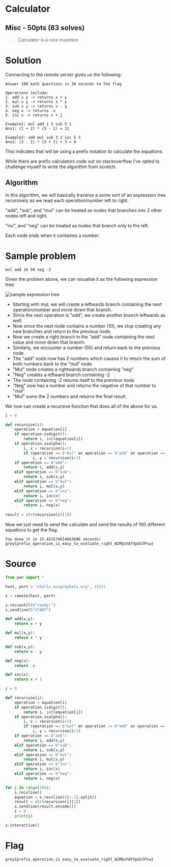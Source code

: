 # Calculator
## Misc - 50pts (83 solves)

>Calculator is a nice invention

# Solution

Connecting to the remote server gives us the following:
```How fast are you on calculating basic math expression?
Answer 100 math questions in 30 seconds to the flag

Operations include: 
1. add x y -> returns x + y
2. mul x y -> returns x * y
3. sub x y -> returns x - y
4. neg x -> returns -x
5. inc x -> returns x + 1

Example1: mul add 1 2 sub 5 1
Ans1: (1 + 2) * (5 - 1) = 12

Example2: add mul sub 3 2 inc 5 3
Ans2: (3 - 2) * (5 + 1) + 3 = 9
```

This indicates that will be using a prefix notation to calculate the equations.

While there are prefix calculators code out on stackoverflow I've opted to challenge myself to write the algorithm from scratch.

## Algorithm

In this algorithm, we will basically traverse a some sort of an expression tree recursively as we read each operation/number left to right.

"add", "sub", and "mul" can be treated as nodes that branches into 2 other nodes left and right.

"inc", and "neg" can be treated as nodes that branch only to the left.

Each node ends when it containes a number.

# Sample problem

```mul add 10 50 neg -2```

Given the problem above, we can visualise it as the following expression tree:

![sample expression tree](Calculator/calc-node.png)

- Starting with mul, we will create a leftwards branch containing the next operation/number and move down that branch.
- Since the next operation is "add", we create another branch leftwards as well.
- Now since the next node contains a number (10), we stop creating any new branches and return to the previous node.
- Now we create a right branch in the "add" node containing the next value and move down that branch.
- Similarly, we encounter a number (50) and return back to the previous node.
- The "add" node now has 2 numbers which causes it to return the sum of both numbers back to the "mul" node.
- "Mul" node creates a rightwards branch containing "neg"
- "Neg" creates a leftward branch containing -2
- The node containing -2 returns itself to the previous node
- "Neg" now has a number and returns the negative of that number to "mul"
- "Mul" sums the 2 numbers and returns the final result.

We now can create a recursive function that does all of the above for us.

``` python
i = 0

def recursion(i):
    operation = equation[i]
    if operation.isdigit():
        return i, int(equation[i])
    if operation.isalpha():
        i, x = recursion(i+1)
        if (operation == b"mul" or operation == b"add" or operation == b"sub"):
            i, y = recursion(i+1)
    if operation == b"add":
        return i, add(x,y)
    elif operation == b"sub":
        return i, sub(x,y)
    elif operation == b"mul":
        return i, mul(x,y)
    elif operation == b"inc":
        return i, inc(x)
    elif operation == b"neg":
        return i, neg(x)
        
result = str(recursion(i)[1])
```

Now we just need to send the calculate and send the results of 100 different equations to get the flag:
```
You done it in 15.452574014663696 seconds!
grey{prefix_operation_is_easy_to_evaluate_right_W2MQshAYVpGVJPcw}
```


# Source
``` python
from pwn import *

host, port = "challs.nusgreyhats.org", 15521

s = remote(host, port)

s.recvuntil(b"ready!")
s.sendline(b"START")

def add(x,y):
    return x + y

def mul(x,y):
    return x * y

def sub(x,y):
    return x - y

def neg(x):
    return -x

def inc(x):
    return x + 1

i = 0

def recursion(i):
    operation = equation[i]
    if operation.isdigit():
        return i, int(equation[i])
    if operation.isalpha():
        i, x = recursion(i+1)
        if (operation == b"mul" or operation == b"add" or operation == b"sub"):
            i, y = recursion(i+1)
    if operation == b"add":
        return i, add(x,y)
    elif operation == b"sub":
        return i, sub(x,y)
    elif operation == b"mul":
        return i, mul(x,y)
    elif operation == b"inc":
        return i, inc(x)
    elif operation == b"neg":
        return i, neg(x)

for j in range(100):
    s.recvline()
    equation = s.recvline()[:-1].split()
    result = str(recursion(i)[1])
    s.sendline(result.encode())
    i = 0
    print(j)

s.interactive()
```

# Flag
```grey{prefix_operation_is_easy_to_evaluate_right_W2MQshAYVpGVJPcw}```




